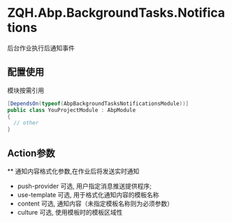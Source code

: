 # ZQH.Abp.BackgroundTasks.Notifications

后台作业执行后通知事件    

## 配置使用

模块按需引用  

```csharp
[DependsOn(typeof(AbpBackgroundTasksNotificationsModule))]
public class YouProjectModule : AbpModule
{
  // other
}
```

## Action参数

** 通知内容格式化参数,在作业后将发送实时通知  

* push-provider		可选, 用户指定消息推送提供程序;  
* use-template		可选, 用于格式化通知内容的模板名称  
* content			可选, 通知内容（未指定模板名称则为必须参数）  
* culture			可选, 使用模板时的模板区域性  
